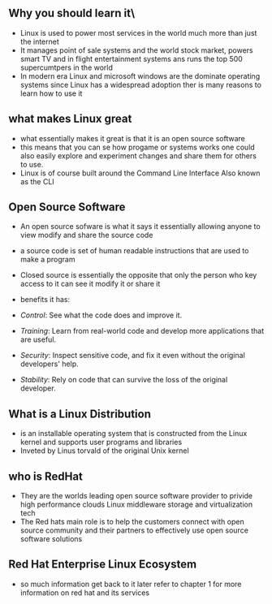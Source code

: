 ## Why you should learn it\
-  Linux is used to power most services in the world much more than just the internet 
- It manages point of sale systems and the world stock market, powers smart TV and in flight entertainment systems ans runs the top 500 supercumtpers in the world 
- In modern era Linux and microsoft windows are the dominate operating systems since Linux has a widespread adoption ther is many reasons to learn how to use it
## what makes Linux great
-  what essentially makes it great is that it is an open source software 
- this means that you can se how progame or systems works one could also easily explore and experiment changes and share them for others to use. 
- Linux is of course built around the Command Line Interface Also known as the CLI

## Open Source Software 
- An open source sofware is what it says it essentially allowing anyone to view modify and share the source code 
- a  source code is set of human readable instructions that are used to make a program
- Closed source is essentially the opposite that only the person who key access to it can see it modify it or share it
- benefits it has: 
- _Control_: See what the code does and improve it.
    
- _Training_: Learn from real-world code and develop more applications that are useful.
    
- _Security_: Inspect sensitive code, and fix it even without the original developers' help.
    
- _Stability_: Rely on code that can survive the loss of the original developer.

## What is a Linux Distribution 
- is an installable operating system that is constructed from the Linux kernel and supports user programs and libraries 
- Inveted by Linus torvald of the original Unix kernel 

## who is RedHat 
-  They are the worlds leading open source software provider to privide high performance clouds Linux middleware storage and virtualization tech
- The Red hats main role is to help the customers connect with open source community and their partners to effectively use open source software solutions 

## Red Hat Enterprise Linux Ecosystem 
- so much information get back to it later refer to chapter 1 for more information on red hat and its services 